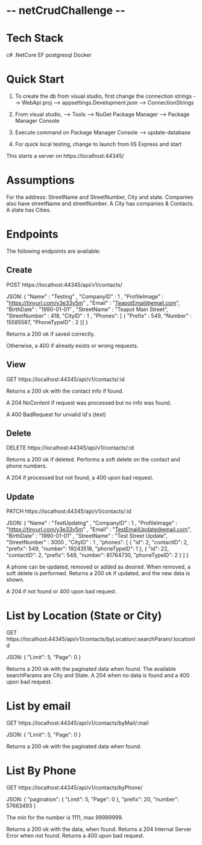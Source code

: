 # --  netCrudChallenge --

# Tech Stack
c# .NetCore
EF
postgresql
Docker

# Quick Start
1) To create the db from visual studio, first change the connection strings
 --> WebApi proj --> appsettings.Development.json --> ConnectionStrings

2) From visual studio, 
 --> Tools --> NuGet Package Manager --> Package Manager Console 

3) Execute command on Package Manager Console 
 --> update-database

4) For quick local testing, change to launch from IIS Express and start

This starts a server on https://localhost:44345/

# Assumptions
For the address: StreetName and StreetNumber, City and state.
Companies also have streetName and streetNumber.
A City has companies & Contacts.
A state has Cities.

# Endpoints
The following endpoints are available: 

## Create
POST https://localhost:44345/api/v1/contacts/

JSON:
{
	"Name" : "Testing" ,
	"CompanyID" : 1 ,
	"ProfileImage" : "https://tinyurl.com/y3e33v5m" ,
	"Email" : "TeapotEmail@email.com",
	"BirthDate" : "1990-01-01" ,
	"StreetName" : "Teapot Main Street",
	"StreetNumber" : 418,
	"CityID" : 1 ,
	"Phones": [
		{
			"Prefix" : 549,
			"Number" : 15585587,
			"PhoneTypeID" : 2
		}]
}

Returns a 200 ok if saved correctly. 

Otherwise, a 400 if already exists or wrong requests.

## View
GET https://localhost:44345/api/v1/contacts/:id

Returns a 200 ok with the contact info if found.

A 204 NoContent if request was processed but no info was found.

A 400 BadRequest for unvalid Id's (text)

## Delete 
DELETE https://localhost:44345/api/v1/contacts/:id

Returns a 200 ok if deleted. Performs a soft delete on the contact and phone numbers. 

A 204 if processed but not found, a 400 upon bad request.

## Update
PATCH https://localhost:44345/api/v1/contacts/:id

JSON: 
{
	"Name" : "TestUpdatng" ,
	"CompanyID" : 1 ,
	"ProfileImage" : "https://tinyurl.com/y3e33v5m" ,
	"Email" : "TestEmailUpdate@email.com",
	"BirthDate" : "1990-01-01" ,
	"StreetName" : "Test Street Update",
	"StreetNumber" : 3000 ,
	"CityID" : 1 ,
	"phones": [
          {
            "id": 2,
            "contactID": 2,
            "prefix": 549,
            "number": 19243518,
            "phoneTypeID": 1
        },
        {
            "id": 22,
            "contactID": 2,
            "prefix": 549,
            "number": 81764730,
            "phoneTypeID": 2
        }
    ]
}

A phone can be updated, removed or added as desired. When removed, a soft delete is performed.
Returns a 200 ok if updated, and the new data is shown.

A 204 if not found or 400 upon bad request.

# List by Location (State or City)
GET https://localhost:44345/api/v1/contacts/byLocation/:searchParam/:locationId

JSON: 
{
	"Limit": 5,
	"Page": 0
}

Returns a 200 ok with the paginated data when found. The available searchParams are City and State.
A 204 when no data is found and a 400 upon bad request.

# List by email 
GET https://localhost:44345/api/v1/contacts/byMail/:mail

JSON: 
{
	"Limit": 5,
	"Page": 0
}

Returns a 200 ok with the paginated data when found.

# List By Phone
GET https://localhost:44345/api/v1/contacts/byPhone/

JSON: 
{
	"pagination": {
		"Limit": 5,
		"Page": 0
	},
	"prefix": 20, 
	"number": 57663493
}

The min for the number is 1111, max 99999999.

Returns a 200 ok with the data, when found. 
Returns a 204 Internal Server Error when not found.
Returns a 400 upon bad request. 
